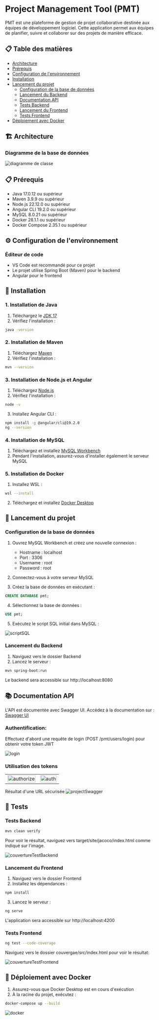 # Project Management Tool (PMT)

PMT est une plateforme de gestion de projet collaborative destinée aux équipes de développement logiciel. Cette application permet aux équipes de planifier, suivre et collaborer sur des projets de manière efficace.

## 📋 Table des matières
- [Architecture](#architecture)
- [Prérequis](#prérequis)
- [Configuration de l'environnement](#configuration-de-lenvironnement)
- [Installation](#installation)
- [Lancement du projet](#lancement-du-projet)
  - [Configuration de la base de données](#configuration-de-la-base-de-données)
  - [Lancement du Backend](#lancement-du-backend) 
  - [Documentation API](#documentation-api)
  - [Tests Backend](#tests-backend)
  - [Lancement du Frontend](#lancement-du-frontend)
  - [Tests Frontend](#tests-frontend)
- [Déploiement avec Docker](#déploiement-avec-docker)

## 🏗️ Architecture

### Diagramme de la base de données
<img src="./screenshot/diagrammeDeCalsse.png" alt="diagramme de classe" >

## 📋 Prérequis

- Java 17.0.12 ou supérieur
- Maven 3.9.9 ou supérieur
- Node.js 22.12.0 ou supérieur
- Angular CLI 19.2.0 ou supérieur
- MySQL 8.0.21 ou supérieur
- Docker 28.1.1 ou supérieur
- Docker Compose 2.35.1 ou supérieur

## ⚙️ Configuration de l'environnement

### Éditeur de code
- VS Code est recommandé pour ce projet
- Le projet utilise Spring Boot (Maven) pour le backend
- Angular pour le frontend

## 🚀 Installation

### 1. Installation de Java
1. Téléchargez le [JDK 17](https://www.oracle.com/java/technologies/downloads/)
2. Vérifiez l'installation :
```bash
java -version
```

### 2. Installation de Maven
1. Téléchargez [Maven](https://maven.apache.org/install.html)
2. Vérifiez l'installation :
```bash
mvn --version
```

### 3. Installation de Node.js et Angular
1. Téléchargez [Node.js](https://nodejs.org/)
2. Vérifiez l'installation :
```bash
node -v
```
3. Installez Angular CLI :
```bash
npm install -g @angular/cli@19.2.0
ng --version
```

### 4. Installation de MySQL
1. Téléchargez et installez [MySQL Workbench](https://dev.mysql.com/downloads/workbench/)
2. Pendant l'installation, assurez-vous d'installer également le serveur MySQL

### 5. Installation de Docker
1. Installez WSL :
```bash
wsl --install
```
2. Téléchargez et installez [Docker Desktop](https://www.docker.com/products/docker-desktop/)

## 🚀 Lancement du projet

### Configuration de la base de données
1. Ouvrez MySQL Workbench et créez une nouvelle connexion :
   - Hostname : localhost
   - Port : 3306
   - Username : root
   - Password : root

2. Connectez-vous à votre serveur MySQL

3. Créez la base de données en exécutant :
```sql
CREATE DATABASE pmt;
```

4. Sélectionnez la base de données :
```sql
USE pmt;
```

5. Exécutez le script SQL initial dans MySQL :
<img src="./screenshot\scriptSQL.png" alt="scriptSQL" >

### Lancement du Backend
1. Naviguez vers le dossier Backend
2. Lancez le serveur :
```bash
mvn spring-boot:run
```
Le backend sera accessible sur http://localhost:8080


## 📚 Documentation API

L'API est documentée avec Swagger UI. Accédez à la documentation sur :
[Swagger UI](http://localhost:8080/swagger-ui.html)

### Authentification:

Effectuez d'abord une requête de login (POST /pmt/users/login) pour obtenir votre token JWT

<img src="./screenshot\login.png" alt="login" >

### Utilisation des tokens
<table>
  <tr>
    <td><img src="./screenshot/authorize.png" alt="authorize" width="100%"></td>
    <td><img src="./screenshot/auth.png" alt="auth" width="100%"></td>
  </tr>
</table>

Résultat d'une URL sécurisée
<img src="./screenshot\projectSwagger.png" alt="projectSwagger" >

## 🧪 Tests

### Tests Backend
```bash
mvn clean verify
```
Pour voir le résultat, naviguez vers target/site/jacoco/index.html comme indiqué sur l'image.

<img src="./screenshot\couvertureTestBackend.png" alt="couvertureTestBackend" >


### Lancement du Frontend
1. Naviguez vers le dossier Frontend
2. Installez les dépendances :
```bash
npm install
```
3. Lancez le serveur :
```bash
ng serve
```
L'application sera accessible sur http://localhost:4200

### Tests Frontend
```bash
ng test --code-coverage
```
Naviguez vers le dossier couvergae/src/index.html pour voir le résultat:

<img src="./screenshot\couvertureTestFrontend.png" alt="couvertureTestFrontend" >

## 🐳 Déploiement avec Docker

1. Assurez-vous que Docker Desktop est en cours d'exécution
2. À la racine du projet, exécutez :
```bash
docker-compose up --build
```
<img src="./screenshot\docker.png" alt="docker" >

